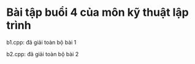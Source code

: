<h1>Bài tập buổi 4 của môn kỹ thuật lập trình</h1>
<p>b1.cpp: đã giải toàn bộ bài 1</p>
<p>b2.cpp: đã giải toàn bộ bài 2</p>
